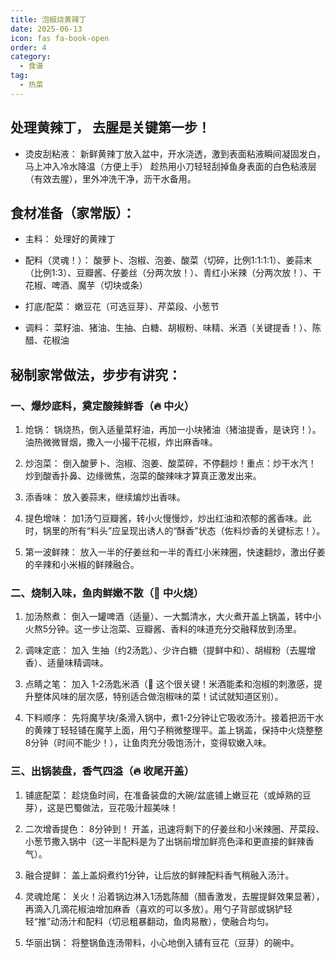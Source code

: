 ```yaml
---
title: 泡椒烧黄辣丁
date: 2025-06-13
icon: fas fa-book-open
order: 4
category:
  - 食谱
tag:
  - 热菜
---
```


## 处理黄辣丁， 去腥是关键第一步！

- 烫皮刮粘液： 新鲜黄辣丁放入盆中，开水浇透，激到表面粘液瞬间凝固发白，马上冲入冷水降温（方便上手） 趁热用小刀轻轻刮掉鱼身表面的白色粘液层（有效去腥），里外冲洗干净，沥干水备用。

## 食材准备（家常版）：

- 主料： 处理好的黄辣丁

- 配料（灵魂！）： 酸萝卜、泡椒、泡姜、酸菜（切碎，比例1:1:1:1）、姜蒜末（比例1:3）、豆瓣酱、仔姜丝（分两次放！）、青红小米辣（分两次放！）、干花椒、啤酒、魔芋（切块或条）

- 打底/配菜： 嫩豆花（可选豆芽）、芹菜段、小葱节

- 调料： 菜籽油、猪油、生抽、白糖、胡椒粉、味精、米酒（关键提香！）、陈醋、花椒油

## 秘制家常做法，步步有讲究：

### 一、爆炒底料，奠定酸辣鲜香（🔥 中火）

1. 炝锅： 锅烧热，倒入适量菜籽油，再加一小块猪油（猪油提香，是诀窍！）。油热微微冒烟，撒入一小撮干花椒，炸出麻香味。

2. 炒泡菜： 倒入酸萝卜、泡椒、泡姜、酸菜碎，不停翻炒！重点：炒干水汽！ 炒到酸香扑鼻、边缘微焦，泡菜的酸辣味才算真正激发出来。

3. 添香味： 放入姜蒜末，继续煸炒出香味。

4. 提色增味： 加1汤勺豆瓣酱，转小火慢慢炒，炒出红油和浓郁的酱香味。此时，锅里的所有“料头”应呈现出诱人的“酥香”状态（佐料炒香的关键标志！）。

5. 第一波鲜辣： 放入一半的仔姜丝和一半的青红小米辣圈，快速翻炒，激出仔姜的辛辣和小米椒的鲜辣融合。

### 二、烧制入味，鱼肉鲜嫩不散（🍲 中火烧）

1. 加汤熬煮： 倒入一罐啤酒（适量）、一大瓢清水，大火煮开盖上锅盖，转中小火熬5分钟。这一步让泡菜、豆瓣酱、香料的味道充分交融释放到汤里。

2. 调味定底： 加入 生抽（约2汤匙）、少许白糖（提鲜中和）、胡椒粉（去腥增香）、适量味精调味。

3. 点睛之笔： 加入 1-2汤匙米酒（🍾 这个很关键！米酒能柔和泡椒的刺激感，提升整体风味的层次感，特别适合做泡椒味的菜！试试就知道区别）。

4. 下料顺序： 先将魔芋块/条滑入锅中，煮1-2分钟让它吸收汤汁。接着把沥干水的黄辣丁轻轻铺在魔芋上面，用勺子稍微整理平。盖上锅盖，保持中火烧整整8分钟（时间不能少！），让鱼肉充分吸饱汤汁，变得软嫩入味。

### 三、出锅装盘，香气四溢（🔥 收尾开盖）

1. 铺底配菜： 趁烧鱼时间，在准备装盘的大碗/盆底铺上嫩豆花（或焯熟的豆芽），这是巴蜀做法，豆花吸汁超美味！

2. 二次增香提色： 8分钟到！ 开盖，迅速将剩下的仔姜丝和小米辣圈、芹菜段、小葱节撒入锅中（这一半配料是为了出锅前增加鲜亮色泽和更直接的鲜辣香气）。

3. 融合提鲜： 盖上盖焖煮约1分钟，让后放的鲜辣配料香气稍融入汤汁。

4. 灵魂炝尾： 关火！沿着锅边淋入1汤匙陈醋（醋香激发，去腥提鲜效果显著），再滴入几滴花椒油增加麻香（喜欢的可以多放）。用勺子背部或锅铲轻轻“推”动汤汁和配料（切忌粗暴翻动，鱼肉易散），使融合均匀。

5. 华丽出锅： 将整锅鱼连汤带料，小心地倒入铺有豆花（豆芽）的碗中。